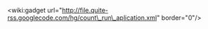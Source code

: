 &lt;wiki:gadget url="http://file.quite-rss.googlecode.com/hg/count\_run\_aplication.xml" border="0"/&gt;